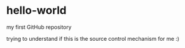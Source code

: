# hello-world
my first GitHub repository

trying to understand if this is the source control mechanism for me :)
